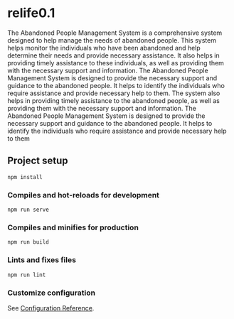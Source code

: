 # relife0.1

The Abandoned People Management System is a comprehensive system
designed to help manage the needs of abandoned people. This system helps
monitor the individuals who have been abandoned and help determine their
needs and provide necessary assistance. It also helps in providing timely
assistance to these individuals, as well as providing them with the necessary
support and information. The Abandoned People Management System is
designed to provide the necessary support and guidance to the abandoned
people. It helps to identify the individuals who require assistance and
provide necessary help to them. The system also helps in providing timely
assistance to the abandoned people, as well as providing them with the
necessary support and information. The Abandoned People Management
System is designed to provide the necessary support and guidance to the
abandoned people. It helps to identify the individuals who require
assistance and provide necessary help to them
















## Project setup
```
npm install
```

### Compiles and hot-reloads for development
```
npm run serve
```

### Compiles and minifies for production
```
npm run build
```

### Lints and fixes files
```
npm run lint
```

### Customize configuration
See [Configuration Reference](https://cli.vuejs.org/config/).
